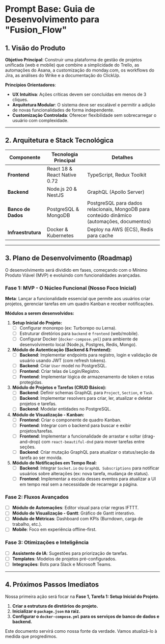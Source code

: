 # Prompt Base: Guia de Desenvolvimento para "Fusion_Flow"

## 1. Visão do Produto

**Objetivo Principal**: Construir uma plataforma de gestão de projetos unificada (web e mobile) que combine a simplicidade do Trello, as automações do Asana, a customização do monday.com, os workflows do Jira, as análises do Wrike e a documentação do ClickUp.

**Princípios Orientadores**:
- **UX Intuitiva**: Ações críticas devem ser concluídas em menos de 3 cliques.
- **Arquitetura Modular**: O sistema deve ser escalável e permitir a adição de novas funcionalidades de forma independente.
- **Customização Controlada**: Oferecer flexibilidade sem sobrecarregar o usuário com complexidade.

---

## 2. Arquitetura e Stack Tecnológica

| Componente      | Tecnologia Principal        | Detalhes                               |
|-----------------|-----------------------------|----------------------------------------|
| **Frontend**    | React 18 & React Native 0.72| TypeScript, Redux Toolkit              |
| **Backend**     | Node.js 20 & NestJS         | GraphQL (Apollo Server)                |
| **Banco de Dados**| PostgreSQL & MongoDB        | PostgreSQL para dados relacionais, MongoDB para conteúdo dinâmico (automações, documentos) |
| **Infraestrutura**| Docker & Kubernetes         | Deploy na AWS (ECS), Redis para cache  |

---

## 3. Plano de Desenvolvimento (Roadmap)

O desenvolvimento será dividido em fases, começando com o Mínimo Produto Viável (MVP) e evoluindo com funcionalidades avançadas.

### **Fase 1: MVP - O Núcleo Funcional (Nosso Foco Inicial)**

**Meta**: Lançar a funcionalidade essencial que permite aos usuários criar projetos, gerenciar tarefas em um quadro Kanban e receber notificações.

**Módulos a serem desenvolvidos:**

1.  **Setup Inicial do Projeto:**
    -   [ ] Configurar monorepo (ex: Turborepo ou Lerna).
    -   [ ] Estruturar diretórios para `backend` e `frontend` (web/mobile).
    -   [ ] Configurar Docker (`docker-compose.yml`) para ambiente de desenvolvimento local (Node.js, Postgres, Redis, Mongo).

2.  **Módulo de Autenticação (Backend & Frontend):**
    -   [ ] **Backend**: Implementar endpoints para registro, login e validação de usuário usando JWT (com refresh tokens).
    -   [ ] **Backend**: Criar `User` model no PostgreSQL.
    -   [ ] **Frontend**: Criar telas de Login/Registro.
    -   [ ] **Frontend**: Implementar lógica de armazenamento de token e rotas protegidas.

3.  **Módulo de Projetos e Tarefas (CRUD Básico):**
    -   [ ] **Backend**: Definir schemas GraphQL para `Project`, `Section`, e `Task`.
    -   [ ] **Backend**: Implementar resolvers para criar, ler, atualizar e deletar projetos e tarefas.
    -   [ ] **Backend**: Modelar entidades no PostgreSQL.

4.  **Módulo de Visualização - Kanban:**
    -   [ ] **Frontend**: Criar o componente de quadro Kanban.
    -   [ ] **Frontend**: Integrar com o backend para buscar e exibir projetos/tarefas.
    -   [ ] **Frontend**: Implementar a funcionalidade de arrastar e soltar (drag-and-drop) com `react-beautiful-dnd` para mover tarefas entre seções.
    -   [ ] **Backend**: Criar mutação GraphQL para atualizar o status/seção da tarefa ao ser movida.

5.  **Módulo de Notificações em Tempo Real:**
    -   [ ] **Backend**: Integrar `Socket.io` ou `GraphQL Subscriptions` para notificar usuários sobre alterações (ex: nova tarefa, mudança de status).
    -   [ ] **Frontend**: Implementar a escuta desses eventos para atualizar a UI em tempo real sem a necessidade de recarregar a página.

### **Fase 2: Fluxos Avançados**

-   [ ] **Módulo de Automações**: Editor visual para criar regras IFTTT.
-   [ ] **Módulo de Visualização - Gantt**: Gráfico de Gantt interativo.
-   [ ] **Módulo de Métricas**: Dashboard com KPIs (Burndown, carga de trabalho, etc.).
-   [ ] **Mobile**: Foco em experiência offline-first.

### **Fase 3: Otimizações e Inteligência**

-   [ ] **Assistente de IA**: Sugestões para priorização de tarefas.
-   [ ] **Templates**: Modelos de projetos pré-configurados.
-   [ ] **Integrações**: Bots para Slack e Microsoft Teams.

---

## 4. Próximos Passos Imediatos

Nossa primeira ação será focar na **Fase 1, Tarefa 1: Setup Inicial do Projeto**.

1.  **Criar a estrutura de diretórios do projeto.**
2.  **Inicializar o `package.json` na raiz.**
3.  **Configurar o `docker-compose.yml` para os serviços de banco de dados e backend.**

Este documento servirá como nossa fonte da verdade. Vamos atualizá-lo à medida que progredimos.